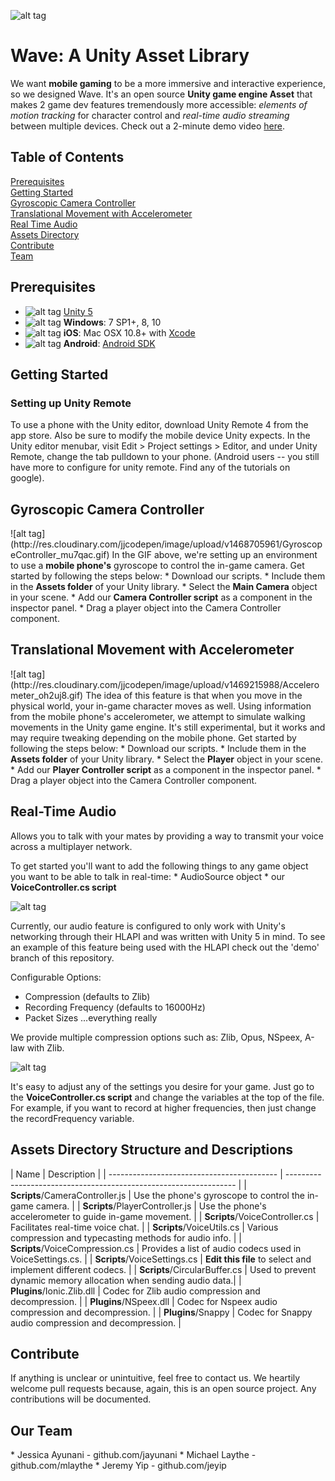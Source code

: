 ![alt tag](http://res.cloudinary.com/jjcodepen/image/upload/v1469118381/Wave_LogoType_ynoxdo.jpg)  

# Wave: A Unity Asset Library
We want <b>mobile gaming</b> to be a more immersive and interactive experience, so we designed Wave. It's an open source <b>Unity game engine Asset</b> that makes 2 game dev features tremendously more accessible: <i>elements of motion tracking</i> for character control and <i>real-time audio streaming</i> between multiple devices. Check out a 2-minute demo video <a href="https://www.youtube.com/watch?v=56wYgaHN8r8&feature=youtu.be">here</a>. 

## Table of Contents  
[Prerequisites](#prerequisites) </br>
[Getting Started](#getting-started) </br>
[Gyroscopic Camera Controller](#gyro-cam) </br>
[Translational Movement with Accelerometer](#translational-movement) </br>
[Real Time Audio](#real-time-audio) </br>
[Assets Directory](#assets-directory) </br>
[Contribute](#contribute) </br>
[Team](#team)

<h2> <a name="prerequisites"></a> Prerequisites </h2>

   * ![alt tag](http://res.cloudinary.com/jjcodepen/image/upload/c_scale,w_25/v1469119124/20100523235954_Unity_logo_va96rl.png) <a href="https://unity3d.com/get-unity/download">Unity 5</a>
   * ![alt tag](http://res.cloudinary.com/jjcodepen/image/upload/c_scale,w_20/v1469118908/Windows_logo_-_2012_byfabw.png) <b>Windows</b>: 7 SP1+, 8, 10
   * ![alt tag](http://res.cloudinary.com/jjcodepen/image/upload/c_scale,w_25/v1469118917/Apple-icon_lo0q8q.png) <b>iOS</b>: Mac OSX 10.8+ with <a href="https://itunes.apple.com/us/app/xcode/id497799835?mt=12">Xcode</a>
   * ![alt tag](http://res.cloudinary.com/jjcodepen/image/upload/c_scale,w_20/v1469123670/Android_robot.svg_o9anin.png) <b>Android</b>: <a href="https://developer.android.com/studio/index.html">Android SDK</a>

<h2> <a name="getting-started"></a> Getting Started </h2>
  <h3> Setting up Unity Remote </h3>
    To use a phone with the Unity editor, download Unity Remote 4 from the app store. Also be sure to modify the mobile device Unity expects. In the Unity editor menubar, visit Edit > Project settings > Editor, and under Unity Remote, change the tab pulldown to your phone. (Android users -- you still have more to configure for unity remote. Find any of the tutorials on google).
  
<h2> <a name="gyro-cam"></a> Gyroscopic Camera Controller </h2>
   ![alt tag](http://res.cloudinary.com/jjcodepen/image/upload/v1468705961/GyroscopeController_mu7qac.gif)   
   In the GIF above, we're setting up an environment to use a <b>mobile phone's</b> gyroscope to control the in-game camera. Get started by following the steps below:
   * Download our scripts.
   * Include them in the <b>Assets folder</b> of your Unity library.
   * Select the <b>Main Camera</b> object in your scene.
   * Add our <b>Camera Controller script</b> as a component in the inspector panel.
   * Drag a player object into the Camera Controller component.  
  
<h2> <a name="translational-movement"></a> Translational Movement with Accelerometer  </h2>
   ![alt tag](http://res.cloudinary.com/jjcodepen/image/upload/v1469215988/Accelerometer_oh2uj8.gif)  
   The idea of this feature is that when you move in the physical world, your in-game character moves as well. Using information from the mobile phone's accelerometer, we attempt to simulate walking movements in the Unity game engine.  It's still experimental, but it works and may require tweaking depending on the mobile phone. Get started by following the steps below:
   * Download our scripts.
   * Include them in the <b>Assets folder</b> of your Unity library.
   * Select the <b>Player</b> object in your scene.
   * Add our <b>Player Controller script</b> as a component in the inspector panel.
   * Drag a player object into the Camera Controller component.  
  
<h2> <a name="real-time-audio"></a> Real-Time Audio </h2>
   Allows you to talk with your mates by providing a way to transmit your voice across a multiplayer network.
   
   To get started you'll want to add the following things to any game object you want to be able to talk in real-time:
    * AudioSource object
    * our <b>VoiceController.cs script</b>

![alt tag](http://res.cloudinary.com/dhwokgvxt/image/upload/v1469118991/Screen_Shot_2016-07-21_at_9.33.06_AM_v7tqw6.png)  
   
 Currently, our audio feature is configured to only work with Unity's networking through their HLAPI and was written with Unity 5 in mind. To see an example of this feature being used with the HLAPI check out the 'demo' branch of this repository.
  
 Configurable Options:
 * Compression (defaults to Zlib)
 * Recording Frequency (defaults to 16000Hz)
 * Packet Sizes
 ...everything really
 
We provide multiple compression options such as: Zlib, Opus, NSpeex, A-law with Zlib. 

![alt tag](http://res.cloudinary.com/dhwokgvxt/image/upload/v1469118985/Screen_Shot_2016-07-21_at_9.27.54_AM_aho1lh.png)  
  
 It's easy to adjust any of the settings you desire for your game. Just go to the <b>VoiceController.cs script</b> and change the variables at the top of the file. For example, if you want to record at higher frequencies, then just change the recordFrequency variable.
 
<h2> <a name="assets-directory"></a> Assets Directory Structure and Descriptions</h2>
| Name                                       | Description                                                       |
| ------------------------------------------ | ----------------------------------------------------------------- |
| <b>Scripts</b>/CameraController.js         | Use the phone's gyroscope to control the in-game camera.          |
| <b>Scripts</b>/PlayerController.js         | Use the phone's accelerometer to guide in-game movement.          |
| <b>Scripts</b>/VoiceController.cs          | Facilitates real-time voice chat.                                 |
| <b>Scripts</b>/VoiceUtils.cs               | Various compression and typecasting methods for audio info.       |
| <b>Scripts</b>/VoiceCompression.cs         | Provides a list of audio codecs used in VoiceSettings.cs.         |
| <b>Scripts</b>/VoiceSettings.cs            | <b>Edit this file</b> to select and implement different codecs.   |
| <b>Scripts</b>/CircularBuffer.cs           | Used to prevent dynamic memory allocation when sending audio data.|
| <b>Plugins</b>/Ionic.Zlib.dll              | Codec for Zlib audio compression and decompression.               |
| <b>Plugins</b>/NSpeex.dll                  | Codec for Nspeex audio compression and decompression.             |
| <b>Plugins</b>/Snappy                      | Codec for Snappy audio compression and decompression.             |

<h2> <a name="contribute"></a> Contribute </h2> 
   If anything is unclear or unintuitive, feel free to contact us. We heartily welcome pull requests because, again, this is an open source project. Any contributions will be documented.
 
<h2> <a name="name"></a> Our Team </h2>
   * Jessica Ayunani - github.com/jayunani
   * Michael Laythe - github.com/mlaythe
   * Jeremy Yip - github.com/jeyip
